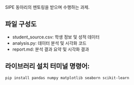 SIPE 동아리의 멘토링을 받으며 수행하는 과제.

## 파일 구성도
- student_source.csv: 학생 정보 및 성적 데이터
- analysis.py: 데이터 분석 및 시각화 코드
- report.md: 분석 결과 요약 및 시각화 결과

## 라이브러리 설치 터미널 명령어:
```pip install pandas numpy matplotlib seaborn scikit-learn```
